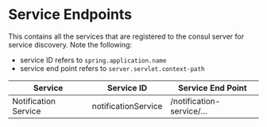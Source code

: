 # Service Endpoints

This contains all the services that are registered to the consul server for service discovery. Note the following:
- service ID refers to `spring.application.name`
- service end point refers to `server.servlet.context-path`

| Service | Service ID | Service End Point |
| --- | --- | ---| 
| Notification Service | notificationService | /notification-service/... |